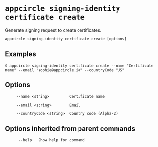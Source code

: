 # `appcircle signing-identity certificate create`

Generate signing request to create certificates.

```plaintext
appcircle signing-identity certificate create [options]
```

## Examples

```plaintext
$ appcircle signing-identity certificate create --name "Certificate name" --email "sophie@appcircle.io" --countryCode "US"
```

## Options

```plaintext
     --name <string>         Certificate name

     --email <string>        Email

     --countryCode <string>  Country code (Alpha-2)
```

## Options inherited from parent commands

```plaintext
      --help   Show help for command
```

